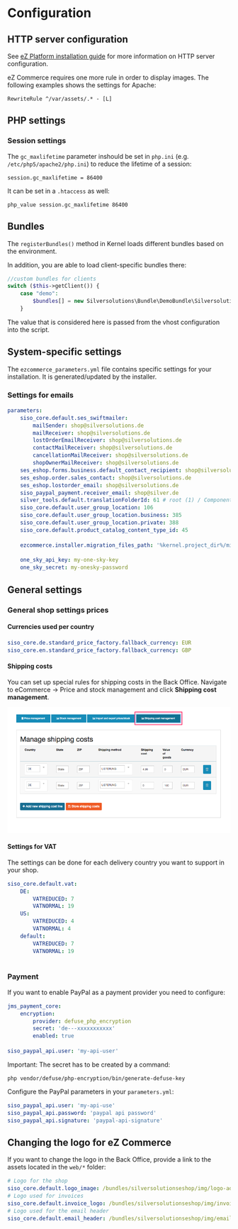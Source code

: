 # Configuration

## HTTP server configuration

See [eZ Platform  installation guide](https://doc.ezplatform.com/en/latest/getting_started/install_ez_platform/#prepare-installation-for-production)
for more information on HTTP server configuration.

eZ Commerce requires one more rule in order to display images. The following examples shows the settings for Apache:

``` 
RewriteRule ^/var/assets/.* - [L]
```

## PHP settings

### Session settings

The `gc_maxlifetime` parameter inshould be set in `php.ini` (e.g. `/etc/php5/apache2/php.ini`) to reduce the lifetime of a session:

``` 
session.gc_maxlifetime = 86400
```

It can be set in a `.htaccess` as well:

``` 
php_value session.gc_maxlifetime 86400
```

## Bundles

The `registerBundles()` method in Kernel loads different bundles based on the environment.

In addition, you are able to load client-specific bundles there:

``` php
//custom bundles for clients
switch ($this->getClient()) {
    case "demo":
        $bundles[] = new Silversolutions\Bundle\DemoBundle\SilversolutionsDemoBundle();
    }
```

The value that is considered here is passed from the vhost configuration into the script.

## System-specific settings

The `ezcommerce_parameters.yml` file contains specific settings for your installation. It is generated/updated by the installer. 

### Settings for emails

``` yaml
parameters:
    siso_core.default.ses_swiftmailer:
        mailSender: shop@silversolutions.de
        mailReceiver: shop@silversolutions.de
        lostOrderEmailReceiver: shop@silversolutions.de
        contactMailReceiver: shop@silversolutions.de
        cancellationMailReceiver: shop@silversolutions.de
        shopOwnerMailReceiver: shop@silversolutions.de
    ses_eshop.forms.business.default_contact_recipient: shop@silversolutions.de
    ses_eshop.order.sales_contact: shop@silversolutions.de
    ses_eshop.lostorder_email: shop@silversolutions.de
    siso_paypal_payment.receiver_email: shop@silver.de
    silver_tools.default.translationFolderId: 61 # root (1) / Components (59) / Textmodules (61)
    siso_core.default.user_group_location: 106
    siso_core.default.user_group_location.business: 385
    siso_core.default.user_group_location.private: 388
    siso_core.default.product_catalog_content_type_id: 45

    ezcommerce.installer.migration_files_path: '%kernel.project_dir%/migrations/demo'

    one_sky_api_key: my-one-sky-key
    one_sky_secret: my-onesky-password
```

## General settings

### General shop settings prices

#### Currencies used per country

``` yaml
siso_core.de.standard_price_factory.fallback_currency: EUR
siso_core.en.standard_price_factory.fallback_currency: GBP
```

#### Shipping costs

You can set up special rules for shipping costs in the Back Office.
Navigate to eCommerce -> Price and stock management and click **Shipping cost management**.

![](../img/base_configuration.png)

#### Settings for VAT

The settings can be done for each delivery country you want to support in your shop. 

``` yaml
siso_core.default.vat:
    DE:
        VATREDUCED: 7
        VATNORMAL: 19
    US: 
        VATREDUCED: 4
        VATNORMAL: 4   
    default:
        VATREDUCED: 7
        VATNORMAL: 19
        
```

### Payment 

If you want to enable PayPal as a payment provider you need to configure:

``` yaml
jms_payment_core:
    encryption:
        provider: defuse_php_encryption
        secret: 'de---xxxxxxxxxxx'
        enabled: true

siso_paypal_api.user: 'my-api-user'
```

Important: The secret has to be created by a command:

``` 
php vendor/defuse/php-encryption/bin/generate-defuse-key
```

Configure the PayPal parameters in your `parameters.yml`:

``` yaml
siso_paypal_api.user: 'my-api-use'
siso_paypal_api.password: 'paypal api password'
siso_paypal_api.signature: 'paypal-api-signature'
```

## Changing the logo for eZ Commerce

If you want to change the logo in the Back Office, provide a link to the assets located in the `web/*` folder:

``` yaml
# Logo for the shop
siso_core.default.logo_image: /bundles/silversolutionseshop/img/logo-advanced.png
# Logo used for invoices
siso_core.default.invoice_logo: /bundles/silversolutionseshop/img/invoice_logo.png
# Logo used for the email header 
siso_core.default.email_header: /bundles/silversolutionseshop/img/email-header.png
```
